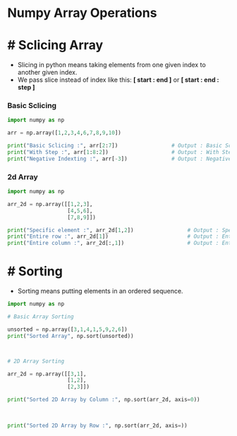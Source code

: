 # Numpy Array Operations

# # Sclicing Array

- Slicing in python means taking elements from one given index to another given index.
- We pass slice instead of index like this: **[ start : end ]** or **[ start : end : step ]**

### Basic Sclicing

``` py
import numpy as np

arr = np.array([1,2,3,4,6,7,8,9,10])

print("Basic Sclicing :", arr[2:7])                 # Output : Basic Sclicing : [3 4 6 7 8]
print("With Step :", arr[1:8:2])                    # Output : With Step : [2 4 7 9]
print("Negative Indexting :", arr[-3])              # Output : Negative Indexting : 8
```

### 2d Array

``` py
import numpy as np

arr_2d = np.array([[1,2,3],
                   [4,5,6],
                   [7,8,9]])

print("Specific element :", arr_2d[1,2])                 # Output : Specific element : 6
print("Entire row :", arr_2d[1])                         # Output : Entire row : [4 5 6]
print("Entire column :", arr_2d[:,1])                    # Output : Entire row : [2 5 8]
```


# # Sorting 

- Sorting means putting elements in an ordered sequence.

``` py
import numpy as np

# Basic Array Sorting

unsorted = np.array([3,1,4,1,5,9,2,6])
print("Sorted Array", np.sort(unsorted))                                               # Output : Sorted Array : [1 1 2 3 4 5 6 9]



# 2D Array Sorting

arr_2d = np.array([[3,1],
                   [1,2],
                   [2,3]])

print("Sorted 2D Array by Column :", np.sort(arr_2d, axis=0))                          # Output : Sorted 2D Array by Column : [[1 1]
                                                                                       #                                       [2 2]
                                                                                       #                                       [3 3]]

print("Sorted 2D Array by Row :", np.sort(arr_2d, axis=))                              # Output : Sorted 2D Array by Column : [[1 3]
                                                                                       #                                       [1 2]
                                                                                       #                                       [2 3]] 
``` 












































